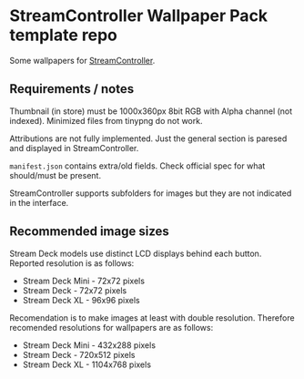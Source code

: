 # StreamController Wallpaper Pack template repo
Some wallpapers for [StreamController](https://github.com/Core447/StreamController).

## Requirements / notes
Thumbnail (in store) must be 1000x360px 8bit RGB with Alpha channel (not indexed). Minimized files from tinypng do not work.

Attributions are not fully implemented. Just the general section is paresed and displayed in StreamController.

`manifest.json` contains extra/old fields. Check official spec for what should/must be present.

StreamController supports subfolders for images but they are not indicated in the interface.

## Recommended image sizes
Stream Deck models use distinct LCD displays behind each button. Reported resolution is as follows:

 * Stream Deck Mini - 72x72 pixels
 * Stream Deck - 72x72 pixels
 * Stream Deck XL - 96x96 pixels

Recomendation is to make images at least with double resolution. Therefore recomended resolutions for wallpapers are as follows:

 * Stream Deck Mini - 432x288 pixels
 * Stream Deck - 720x512 pixels
 * Stream Deck XL - 1104x768 pixels


